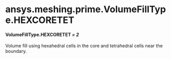 # ansys.meshing.prime.VolumeFillType.HEXCORETET



#### VolumeFillType.HEXCORETET *= 2*

Volume fill using hexahedral cells in the core and tetrahedral cells near the boundary.

<!-- !! processed by numpydoc !! -->
